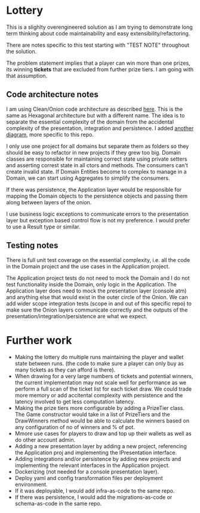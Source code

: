 # Lottery

This is a slighlty overengineered solution as I am trying to demonstrate long term thinking about code maintainability and easy extensibility/refactoring. 

There are notes specific to this test starting with "TEST NOTE" throughout the solution.

The problem statement implies that a player can win more than one prizes, its winning __tickets__ that are excluded from further prize tiers. I am going with that assumption.

## Code architecture notes
I am using Clean/Onion code architecture as described [here](https://blog.cleancoder.com/uncle-bob/2012/08/13/the-clean-architecture.html). 
This is the same as Hexagonal architecture but with a different name. The idea is to separate the essential complexity of the domain from the accidental complexity of the presentation, integration and persistence.
I added [another diagram](/docs/onion.png), more specific to this repo.

I only use one project for all domains but separate them as folders so they should be easy to refactor in new projects if they grew too big. 
Domain classes are responsible for maintaining correct state using private setters and asserting correst state in all ctors and methods. The consumers can't create invalid state.
If Domain Entities become to complex to manage in a Domain, we can start using Aggregates to simplify the consumers.

If there was persistence, the Application layer would be responsible for mapping the Domain objects to the persistence objects and passing 
them along between layers of the onion.

I use business logic exceptions to communicate errors to the presentation layer but exception based control flow
is not my preference. I would prefer to use a Result type or similar.

## Testing notes
There is full unit test coverage on the essential complexity, i.e. all the code in the Domain project and the use cases in the Application project. 

The Application project tests do not need to mock the Domain and I do not test functionality inside the Domain, only logic in the Application. 
The Application layer does need to mock the presentation layer (console atm) and anything else that would exist in the outer circle of the Onion. We can add wider 
scope integration tests (scope in and out of this specific repo) to make sure the Onion layers communicate correctly and 
the outputs of the presentation/integration/persistence are what we expect.


# Further work
- Making the lottery do multiple runs maintaining the player and wallet state between runs. (the code to make sure a player can only buy as many tickets as they can afford is there).
- When drawing for a very large numbers of tickets and potential winners, the current implementation may not scale well for performance as we perform a full scan of the ticket list for each ticket draw. We could trade more memory or add accitental complexity with persistence and the latency involved to get less computation latency.
- Making the prize tiers more configurable by adding a PrizeTier class. The Game constructor would take in a list of PrizeTiers and the DrawWinners method would be able to calculate the winners based on any configuration of no of winners and % of pot.
- Mmore use cases for players to draw and top up their wallets as well as do other account admin.
- Adding a new presentation layer by adding a new project, referencing the Application proj and implementing the IPresentation interface. 
- Adding integrations and/or persistence by adding new projects and implementing the relevant interfaces in the Application project. 
- Dockerizing (not needed for a console presentation layer).
- Deploy yaml and config transformation files per deployment environment.
- If it was deployable, I would add infra-as-code to the same repo.
- If there was persistence, I would add the migrations-as-code or schema-as-code in the same repo.